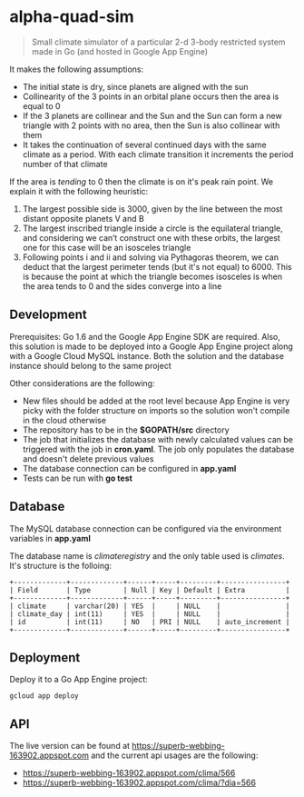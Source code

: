 # alpha-quad-sim
> Small climate simulator of a particular 2-d 3-body restricted system made in Go (and hosted in Google App Engine)

It makes the following assumptions:
* The initial state is dry, since planets are aligned with the sun
* Collinearity of the 3 points in an orbital plane occurs then the area is equal to 0
* If the 3 planets are collinear and the Sun and the Sun can form a new triangle with 2 points with no area, then the Sun is also collinear with them
* It takes the continuation of several continued days with the same climate as a period. With each climate transition it increments the period number of that climate

If the area is *tending* to 0 then the climate is on it's peak rain point. We explain it with the following heuristic:
1. The largest possible side is 3000, given by the line between the most distant opposite planets V and B
2. The largest inscribed triangle inside a circle is the equilateral triangle, and considering we can’t construct one with these orbits, the largest one for this case will be an isosceles triangle
3. Following points i and ii and solving via Pythagoras theorem, we can deduct that the largest perimeter tends (but it's not equal) to 6000. This is because the point at which the triangle becomes isosceles is when the area tends to 0 and the sides converge into a line


## Development

Prerequisites: Go 1.6 and the Google App Engine SDK are required. Also, this solution is made to be deployed into a Google App Engine project along with a Google Cloud MySQL instance. Both the solution and the database instance should belong to the same project

Other considerations are the following:
* New files should be added at the root level because App Engine is very picky with the folder structure on imports so the solution won't compile in the cloud otherwise
* The repository has to be in the **$GOPATH/src** directory
* The job that initializes the database with newly calculated values can be triggered with the job in **cron.yaml**. The job only populates the database and doesn't delete previous values
* The database connection can be configured in **app.yaml**
* Tests can be run with **go test**

## Database
The MySQL database connection can be configured via the environment variables in **app.yaml**

The database name is *climateregistry* and the only table used is *climates*. It's structure is the folloing:
```
+-------------+-------------+------+-----+---------+----------------+
| Field       | Type        | Null | Key | Default | Extra          |
+-------------+-------------+------+-----+---------+----------------+
| climate     | varchar(20) | YES  |     | NULL    |                |
| climate_day | int(11)     | YES  |     | NULL    |                |
| id          | int(11)     | NO   | PRI | NULL    | auto_increment |
+-------------+-------------+------+-----+---------+----------------+
```
## Deployment
Deploy it to a Go App Engine project:
```
gcloud app deploy
```

## API

The live version can be found at https://superb-webbing-163902.appspot.com and the current api usages are the following:

* https://superb-webbing-163902.appspot.com/clima/566
* https://superb-webbing-163902.appspot.com/clima/?dia=566
